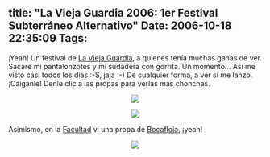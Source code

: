 title: "La Vieja Guardia 2006: 1er Festival Subterráneo Alternativo"
Date: 2006-10-18 22:35:09
Tags: 
---
¡Yeah! Un festival de <a target="_blank" href="http://www.viejaguardia.com.mx/">La Vieja Guardia</a>, a quienes tenía muchas ganas de ver. Sacaré mi pantalonzotes y mi sudadera con gorrita. Un momento&#8230; Así me visto casi todos los días :-S, jaja :-) De cualquier forma, a ver si me lanzo. ¡Cáiganle! Denle clic a las propas para verlas más chonchas.

<p align="center"><a target="_blank" href="http://www.damog.net/files/misc/vieja-guardia-1.jpg"><img src="http://www.damog.net/files/misc/vieja-guardia-1-mini.jpg"/></a></p>
<p align="center"><a target="_blank" href="http://www.damog.net/files/misc/vieja-guardia-2.jpg"><img src="http://www.damog.net/files/misc/vieja-guardia-2-mini.jpg"/></a></p>
<p align="left">Asimismo, en la <a target="_blank" href="http://www.fciencias.unam.mx">Facultad</a> vi una propa de <a target="_blank" href="http://www.bocafloja.net/">Bocafloja</a>, ¡yeah!</p>
<p align="center"><a target="_blank" href="http://www.damog.net/files/misc/sonidos-autonomos.jpg"><img src="http://www.damog.net/files/misc/sonidos-autonomos-mini.jpg"/></a> </p>
